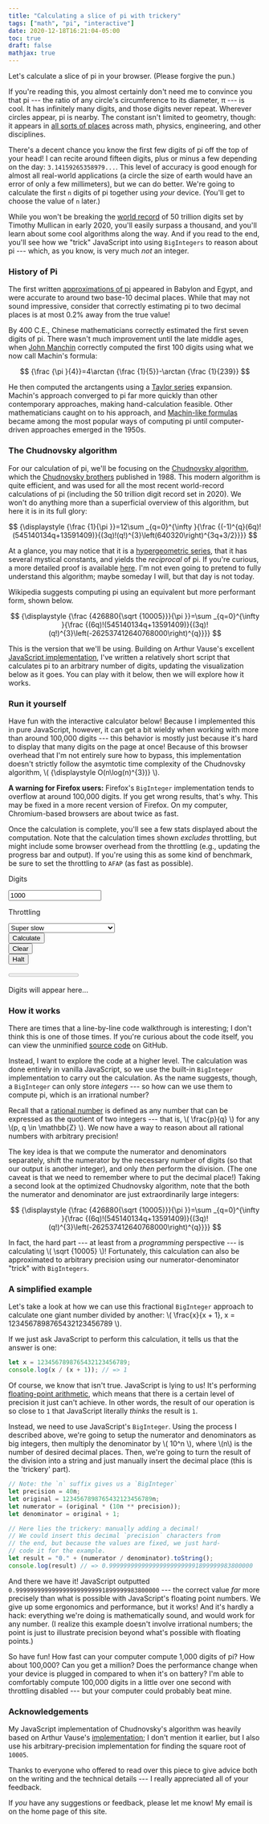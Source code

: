 ```yaml
---
title: "Calculating a slice of pi with trickery"
tags: ["math", "pi", "interactive"]
date: 2020-12-18T16:21:04-05:00
toc: true
draft: false
mathjax: true
---
```


Let's calculate a slice of pi in your browser. (Please forgive the pun.)

If you're reading this, you almost certainly don't need me to convince you that pi --- the ratio of any circle's circumference to its diameter, π --- is cool. It has infinitely many digits, and those digits never repeat. Wherever circles appear, pi is nearby. The constant isn't limited to geometry, though: it appears in [all sorts of places](https://en.wikipedia.org/wiki/Pi#Role_and_characterizations_in_mathematics) across math, physics, engineering, and other disciplines.

There's a decent chance you know the first few digits of pi off the top of your head! I can recite around fifteen digits, plus or minus a few depending on the day: `3.14159265358979...`. This level of accuracy is good enough for almost all real-world applications (a circle the size of earth would have an error of only a few millimeters), but we can do better. We're going to calculate the first `n` digits of pi together using _your_ device. (You'll get to choose the value of `n` later.)

While you won't be breaking the [world record](https://www.guinnessworldrecords.com/world-records/66179-most-accurate-value-of-pi#:~:text=The%20most%20accurate%20value%20of,over%208%20months%20in%20total.) of 50 trillion digits set by Timothy Mullican in early 2020, you'll easily surpass a thousand, and you'll learn about some cool algorithms along the way. And if you read to the end, you'll see how we "trick" JavaScript into using `BigIntegers` to reason about pi --- which, as you know, is very much _not_ an integer.

### History of Pi

The first written [approximations of pi](https://en.wikipedia.org/wiki/Approximations_of_%CF%80) appeared in Babylon and Egypt, and were accurate to around two base-10 decimal places. While that may not sound impressive, consider that correctly estimating pi to two decimal places is at most 0.2% away from the true value!

By 400 C.E., Chinese mathematicians correctly estimated the first seven digits of pi. There wasn't much improvement until the late middle ages, when [John Manchin](https://en.wikipedia.org/wiki/John_Machin) correctly computed the first 100 digits using what we now call Machin's formula:

$$ {\frac  {\pi }{4}}=4\arctan {\frac  {1}{5}}-\arctan {\frac  {1}{239}} $$

He then computed the arctangents using a [Taylor series](https://en.wikipedia.org/wiki/Taylor_series) expansion. Machin's approach converged to pi far more quickly than other contemporary approaches, making hand-calculation feasible. Other mathematicians caught on to his approach, and [Machin-like formulas](https://en.wikipedia.org/wiki/Machin-like_formula) became among the most popular ways of computing pi until computer-driven approaches emerged in the 1950s.

### The Chudnovsky algorithm

For our calculation of pi, we'll be focusing on the [Chudnovsky algorithm](https://en.wikipedia.org/wiki/Chudnovsky_algorithm), which the [Chudnovsky brothers](https://en.wikipedia.org/wiki/Chudnovsky_brothers) published in 1988. This modern algorithm is quite efficient, and was used for all the most recent world-record calculations of pi (including the 50 trillion digit record set in 2020). We won't do anything more than a superficial overview of this algorithm, but here it is in its full glory:

$$ {\displaystyle {\frac {1}{\pi }}=12\sum _{q=0}^{\infty }{\frac {(-1)^{q}(6q)!(545140134q+13591409)}{(3q)!(q!)^{3}\left(640320\right)^{3q+3/2}}}} $$

At a glance, you may notice that it is a [hypergeometric series](https://en.wikipedia.org/wiki/Generalized_hypergeometric_function), that it has several mystical constants, and yields the _reciprocal_ of pi. If you're curious, a more detailed proof is available [here](https://arxiv.org/abs/1809.00533). I'm not even going to pretend to fully understand this algorithm; maybe someday I will, but that day is not today.

Wikipedia suggests computing pi using an equivalent but more performant form, shown below.

$$ {\displaystyle {\frac {426880{\sqrt {10005}}}{\pi }}=\sum _{q=0}^{\infty }{\frac {(6q)!(545140134q+13591409)}{(3q)!(q!)^{3}\left(-262537412640768000\right)^{q}}}} $$

This is the version that we'll be using. Building on Arthur Vause's excellent [JavaScript implementation](https://pi-calculator.netlify.app/), I've written a relatively short script that calculates pi to an arbitrary number of digits, updating the visualization below as it goes. You can play with it below, then we will explore how it works.

### Run it yourself

Have fun with the interactive calculator below! Because I implemented this in pure JavaScript, however, it can get a bit wieldy when working with more than around 100,000 digits --- this behavior is mostly just because it's hard to display that many digits on the page at once! Because of this browser overhead that I'm not entirely sure how to bypass, this implementation doesn't strictly follow the asymtotic time complexity of the Chudnovsky algorithm, \\( {\displaystyle O(n\log(n)^{3})} \\).

**A warning for Firefox users:** Firefox's `BigInteger` implementation tends to overflow at around 100,000 digits. If you get wrong results, that's why. This may be fixed in a more recent version of Firefox. On my computer, Chromium-based browsers are about twice as fast.

Once the calculation is complete, you'll see a few stats displayed about the computation. Note that the calculation times shown _excludes_ throttling, but might include some browser overhead from the throttling (e.g., updating the progress bar and output). If you're using this as some kind of benchmark, be sure to set the throttling to `AFAP` (as fast as possible).

<script src="calc.js"></script>

<form onsubmit="return initiateCalculation()">
    <div class="sm:grid gap-4 grid-cols-2 mb-3">
        <div>
            <p class="label">Digits</p>
            <input class="field my-1" type="number" placeholder="Digits to calculate..." value="1000" id="digits-input">
        </div>
        <div>
            <p class="label">Throttling</p>
            <div class="select my-1">
                <select name="throttle-input" id="throttle-input">
                    <option value="1">Super slow</option>
                    <option value="25">Slow</option>
                    <option value="50">Normal</option>
                    <option value="100">Brisk</option>
                    <option value="200">Fast</option>
                    <option value="0">AFAP (no throttling, may freeze)</option>
                </select>
            </div>
        </div>
    </div>
    <div class="flex flex-wrap">
        <div class="flex-shrink mr-2 mb-2">
            <button class="button ~urge !high" id="button-input" type="submit">Calculate</button>
        </div>
        <div class="flex-shrink mr-2 mb-2">
            <button class="button ~urge" onclick="document.querySelector('#pi-output').textContent = '(Output cleared!)';"  type="button">Clear</button>
        </div>
        <div class="flex-shrink mr-2 mb-2">
            <button class="button ~critical !high hidden" onclick="haltCalculations()" id="halt-input" type="button">Halt</button>
        </div>
    </div>
</form>

<div class="flex items-center">
    <progress class="progress ~urge !high hidden mb-2" value="0" max="1" id="progress-output"></progress>
    <p class="font-mono hidden" id="stats-output"></p>
</div>

<aside class="aside ~critical hidden" id="error-output"></aside>

<div class="font-mono section p-4 bg-neutral-200 overflow-y-auto max-h-screen">
    <span id="pi-output">Digits will appear here...</span>
</div>

### How it works

There are times that a line-by-line code walkthrough is interesting; I don't think this is one of those times. If you're curious about the code itself, you can view the unminified [source code](https://github.com/milesmcc/personal/blob/master/content/posts/slicing-pi/calc.js) on GitHub.

Instead, I want to explore the code at a higher level. The calculation was done entirely in vanilla JavaScript, so we use the built-in `BigInteger` implementation to carry out the calculation. As the name suggests, though, a `BigInteger` can only store _integers_ --- so how can we use them to compute pi, which is an irrational number?

Recall that a [rational number](https://en.wikipedia.org/wiki/Rational_number) is defined as any number that can be expressed as the quotient of two integers --- that is, \\( \frac{p}{q} \\) for any \\(p, q \in \mathbb{Z} \\). We now have a way to reason about all rational numbers with arbitrary precision!

The key idea is that we compute the numerator and denominators separately, shift the numerator by the necessary number of digits (so that our output is another integer), and only _then_ perform the division. (The one caveat is that we need to remember where to put the decimal place!) Taking a second look at the optimized Chudnovsky algorithm, note that the both the numerator and denominator are just extraordinarily large integers:

$$ {\displaystyle {\frac {426880{\sqrt {10005}}}{\pi }}=\sum _{q=0}^{\infty }{\frac {(6q)!(545140134q+13591409)}{(3q)!(q!)^{3}\left(-262537412640768000\right)^{q}}}} $$

In fact, the hard part --- at least from a _programming_ perspective --- is calculating \\( \sqrt {10005} \\)! Fortunately, this calculation can also be approximated to arbitrary precision using our numerator-denominator "trick" with `BigIntegers`.

### A simplified example

Let's take a look at how we can use this fractional `BigInteger` approach to calculate one giant number divided by another: \\( \frac{x}{x + 1}, x = 1234567898765432123456789 \\).

If we just ask JavaScript to perform this calculation, it tells us that the answer is one:

```js
let x = 1234567898765432123456789;
console.log(x / (x + 1)); // => 1
```

Of course, we know that isn't true. JavaScript is lying to us! It's performing [floating-point arithmetic](https://en.wikipedia.org/wiki/Floating-point_arithmetic), which means that there is a certain level of precision it just can't achieve. In other words, the result of our operation is so close to `1` that JavaScript literally _thinks_ the result is `1`.

Instead, we need to use JavaScript's `BigInteger`. Using the process I described above, we're going to setup the numerator and denominators as big integers, then multiply the denominator by \\( 10^n \\), where \\(n\\) is the number of desired decimal places. Then, we're going to turn the result of the division into a string and just manually insert the decimal place (this is the 'trickery' part).

```js
// Note: the `n` suffix gives us a `BigInteger`
let precision = 40n;
let original = 1234567898765432123456789n;
let numerator = (original * (10n ** precision));
let denominator = original + 1;

// Here lies the trickery: manually adding a decimal!
// We could insert this decimal `precision` characters from
// the end, but because the values are fixed, we just hard-
// code it for the example.
let result = "0." + (numerator / denominator).toString();
console.log(result) // => 0.9999999999999999999999991899999983800000
```

And there we have it! JavaScript outputted `0.9999999999999999999999991899999983800000` --- the correct value _far_ more precisely than what is possible with JavaScript's floating point numbers. We give up some ergonomics and performance, but it works! And it's hardly a hack: everything we're doing is mathematically sound, and would work for any number. (I realize this example doesn't involve irrational numbers; the point is just to illustrate precision beyond what's possible with floating points.)

So have fun! How fast can your computer compute 1,000 digits of pi? How about 100,000? Can you get a million? Does the performance change when your device is plugged in compared to when it's on battery? I'm able to comfortably compute 100,000 digits in a little over one second with throttling disabled --- but your computer could probably beat mine.

### Acknowledgements

My JavaScript implementation of Chudnovsky's algorithm was heavily based on Arthur Vause's [implementation](https://pi-calculator.netlify.app/); I don't mention it earlier, but I also use his arbitrary-precision implementation for finding the square root of `10005`.

Thanks to everyone who offered to read over this piece to give advice both on the writing and the technical details --- I really appreciated all of your feedback.

If _you_ have any suggestions or feedback, please let me know! My email is on the home page of this site.